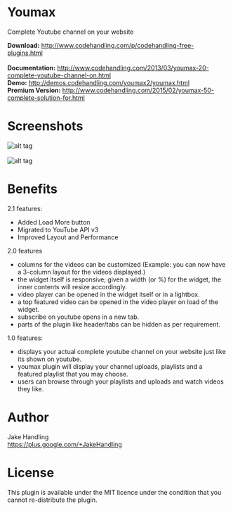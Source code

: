 Youmax
======

Complete Youtube channel on your website

<b>Download:</b> http://www.codehandling.com/p/codehandling-free-plugins.html <br>
<br>
<b>Documentation:</b> http://www.codehandling.com/2013/03/youmax-20-complete-youtube-channel-on.html<br>
<b>Demo:</b> http://demos.codehandling.com/youmax2/youmax.html<br>
<b>Premium Version:</b> http://www.codehandling.com/2015/02/youmax-50-complete-solution-for.html<br>

Screenshots
========

![alt tag](https://3.bp.blogspot.com/-2faj3rje8Xg/V2pR1tE0SfI/AAAAAAAAB_I/H0-MZ2dUNW8V0vbfnPnNX-L4AOWVCHWOQCLcB/s800/ymax_screen_1.png)
<br><br>
![alt tag](https://1.bp.blogspot.com/-YTbp0peZVq0/V2pR1eVwLhI/AAAAAAAAB_E/l526m2SiQ0koBOJkUKWfXNcNV2N358jXQCLcB/s800/ymax_screen_2.png)


Benefits
========

2.1 features:
- Added Load More button
- Migrated to YouTube API v3
- Improved Layout and Performance

2.0 features
- columns for the videos can be customized (Example: you can now have a 3-column layout for the videos displayed.)
- the widget itself is responsive; given a width (or %) for the widget, the inner contents will resize accordingly.
- video player can be opened in the widget itself or in a lightbox.
- a top featured video can be opened in the video player on load of the widget.
- subscribe on youtube opens in a new tab.
- parts of the plugin like header/tabs can be hidden as per requirement.

1.0 features:
- displays your actual complete youtube channel on your website just like its shown on youtube.
- youmax plugin will display your channel uploads, playlists and a featured playlist that you may choose.
- users can browse through your playlists and uploads and watch videos they like.

Author
======
Jake Handling<br>
https://plus.google.com/+JakeHandling

License
=======
This plugin is available under the MIT licence under the condition that you cannot re-distribute the plugin.
